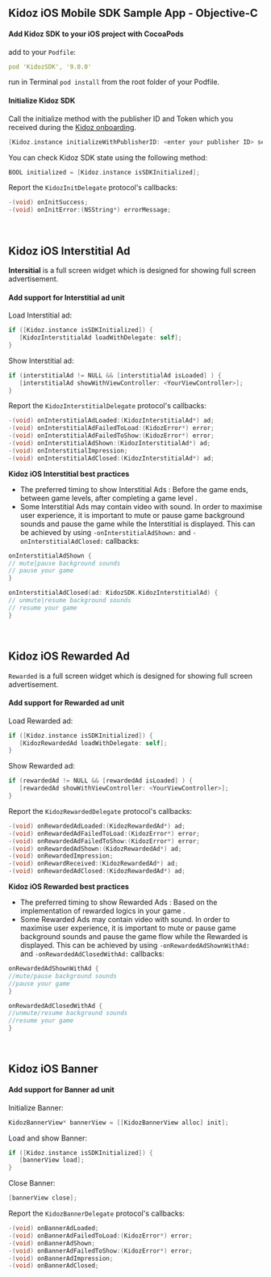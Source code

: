 ## Kidoz iOS Mobile SDK Sample App - Objective-C

#### Add Kidoz SDK to your iOS project with CocoaPods
add to your `Podfile`:

```yaml
pod 'KidozSDK', '9.0.0'
```
run in Terminal `pod install` from the root folder of your Podfile.

#### Initialize Kidoz SDK
Call the initialize method with the publisher ID and Token which you received during the [Kidoz onboarding](http://accounts.kidoz.net/publishers/register?utm_source=kidoz_github).
```Objective-C 
[Kidoz.instance initializeWithPublisherID: <enter your publisher ID> securityToken: <enter your security Token> withDelegate: self];
```

You can check Kidoz SDK state using the following method:  
```Objective-C 
BOOL initialized = [Kidoz.instance isSDKInitialized];
```

Report the `KidozInitDelegate` protocol's callbacks:  
```Objective-C 
-(void) onInitSuccess;
-(void) onInitError:(NSString*) errorMessage;
```
<BR>

## Kidoz iOS Interstitial Ad 
**Intersitial** is a full screen widget which is designed for showing full screen advertisement.  
#### Add support for Interstitial ad unit

Load Interstitial ad: 
```Objective-C 
if ([Kidoz.instance isSDKInitialized]) {
   [KidozInterstitialAd loadWithDelegate: self];
}
```

Show Interstitial ad:  
```Objective-C 
if (interstitialAd != NULL && [interstitialAd isLoaded] ) {
   [interstitialAd showWithViewController: <YourViewController>];
}
```

Report the `KidozInterstitialDelegate` protocol's callbacks: 
```Objective-C  
-(void) onInterstitialAdLoaded:(KidozInterstitialAd*) ad;
-(void) onInterstitialAdFailedToLoad:(KidozError*) error;
-(void) onInterstitialAdFailedToShow:(KidozError*) error;
-(void) onInterstitialAdShown:(KidozInterstitialAd*) ad;
-(void) onInterstitialImpression;
-(void) onInterstitialAdClosed:(KidozInterstitialAd*) ad;
```
**Kidoz iOS Interstitial best practices**
- The preferred timing to show Interstitial Ads : Before the game ends, between game levels, after completing a game level .   
- Some Interstitial Ads may contain video with sound. In order to maximise user experience, it is important to mute or pause game background sounds and pause the game while the Interstitial is displayed. This can be achieved by using `-onInterstitialAdShown:` and `-onInterstitialAdClosed:` callbacks:
```Swift 
onInterstitialAdShown {
// mute|pause background sounds
// pause your game 
}

onInterstitialAdClosed(ad: KidozSDK.KidozInterstitialAd) {
// unmute|resume background sounds
// resume your game 
}
```
<BR>

## Kidoz iOS Rewarded Ad
`Rewarded`  is a full screen widget which is designed for showing full screen advertisement.   
#### Add support for Rewarded ad unit

Load Rewarded ad: 
```Objective-C 
if ([Kidoz.instance isSDKInitialized]) {
   [KidozRewardedAd loadWithDelegate: self];
}
```

Show Rewarded ad:  
```Objective-C 
if (rewardedAd != NULL && [rewardedAd isLoaded] ) {
   [rewardedAd showWithViewController: <YourViewController>];
}
```

Report the `KidozRewardedDelegate` protocol's callbacks: 
```Objective-C   
-(void) onRewardedAdLoaded:(KidozRewardedAd*) ad;
-(void) onRewardedAdFailedToLoad:(KidozError*) error;
-(void) onRewardedAdFailedToShow:(KidozError*) error;
-(void) onRewardedAdShown:(KidozRewardedAd*) ad;
-(void) onRewardedImpression;
-(void) onRewardReceived:(KidozRewardedAd*) ad;
-(void) onRewardedAdClosed:(KidozRewardedAd*) ad;
```
**Kidoz iOS Rewarded best practices**
- The preferred timing to show Rewarded Ads : Based on the implementation of rewarded logics in your game .   
- Some Rewarded Ads may contain video with sound. In order to maximise user experience, it is important to mute or pause game background sounds and pause the game flow while the Rewarded is displayed. This can be achieved by using `-onRewardedAdShownWithAd:` and `-onRewardedAdClosedWithAd:` callbacks:
```Swift 
onRewardedAdShownWithAd {
//mute/pause background sounds
//pause your game 
}

onRewardedAdClosedWithAd {
//unmute/resume background sounds
//resume your game 
}
```
<BR>

## Kidoz iOS Banner 
#### Add support for Banner ad unit

Initialize Banner:
```Objective-C 
KidozBannerView* bannerView = [[KidozBannerView alloc] init];
```

Load and show Banner:  
```Objective-C 
if ([Kidoz.instance isSDKInitialized]) {
   [bannerView load];
}
``` 

Close Banner:  
```Objective-C 
[bannerView close];
```  

Report the `KidozBannerDelegate` protocol's callbacks: 
```Objective-C 
-(void) onBannerAdLoaded;
-(void) onBannerAdFailedToLoad:(KidozError*) error;
-(void) onBannerAdShown;
-(void) onBannerAdFailedToShow:(KidozError*) error;
-(void) onBannerAdImpression;
-(void) onBannerAdClosed;
```
